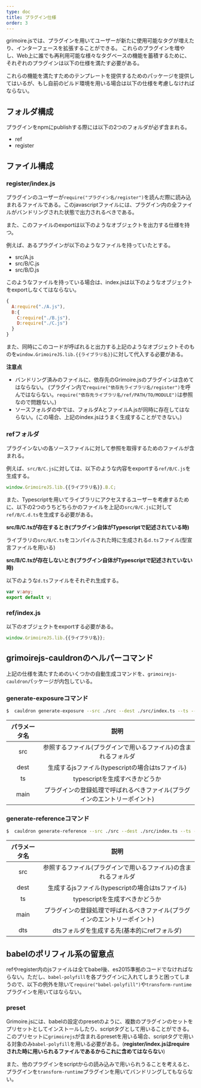 ```yaml
---
type: doc
title: プラグイン仕様
order: 3
---
```


grimoire.jsでは、プラグインを用いてユーザーが新たに使用可能なタグが増えたり、インターフェースを拡張することができる。
これらのプラグインを増やし、Web上に誰でも再利用可能な様々なタグベースの機能を蓄積するために、それぞれのプラグインは以下の仕様を満たす必要がある。

これらの機能を満たすためのテンプレートを提供するためのパッケージを提供してはいるが、もし自前のビルド環境を用いる場合は以下の仕様を考慮しなければならない。

## フォルダ構成

プラグインをnpmにpublishする際には以下の2つのフォルダが必ず含まれる。

* ref
* register

## ファイル構成

### register/index.js

プラグインのユーザーが`require("プラグイン名/register")`を読んだ際に読み込まれるファイルである。このjavascriptファイルには、プラグイン内の全ファイルがバンドリングされた状態で出力されるべきである。

また、このファイルのexportは以下のようなオブジェクトを出力する仕様を持つ。

例えば、あるプラグインが以下のようなファイルを持っていたとする。

* src/A.js
* src/B/C.js
* src/B/D.js

このようなファイルを持っている場合は、index.jsは以下のようなオブジェクトをexportしなくてはならない。

```javascript
{
  A:require("./A.js"),
  B:{
    C:require("./B.js"),
    D:require("./C.js")
  }
}
```

また、同時にこのコードが呼ばれると出力する上記のようなオブジェクトそのものを`window.GrimoireJS.lib.{{ライブラリ名}}`に対して代入する必要がある。

**注意点**

* バンドリング済みのファイルに、依存先のGrimoire.jsのプラグインは含めてはならない。
(プラグイン内で`require("依存先ライブラリ名/register")`を呼んではならない。`require("依存先ライブラリ名/ref/PATH/TO/MODULE")`は参照なので問題ない。)
* ソースフォルダの中では、フォルダAとファイルA.jsが同時に存在してはならない。(この場合、上記のindex.jsはうまく生成することができない。)

### refフォルダ

プラグインないの各ソースファイルに対して参照を取得するためのファイルが含まれる。

例えば、`src/B/C.js`に対しては、以下のような内容をexportする`ref/B/C.js`を生成する。

```javascript
window.GrimoireJS.lib.{{ライブラリ名}}.B.C;
```

また、Typescriptを用いてライブラリにアクセスするユーザーを考慮するために、以下の2つのうちどちらかのファイルを上記の`src/B/C.js`に対して`ref/B/C.d.ts`を生成する必要がある。

**src/B/C.tsが存在するとき(プラグイン自体がTypescriptで記述されている時)**

ライブラリの`src/B/C.ts`をコンパイルされた時に生成される`d.ts`ファイル(型宣言ファイルを用いる)

**src/B/C.tsが存在しないとき(プラグイン自体がTypescriptで記述されていない時)**

以下のような`d.ts`ファイルをそれぞれ生成する。

```typescript
var v:any;
export default v;
```

### ref/index.js

以下のオブジェクトをexportする必要がある。

```javascript
window.GrimoireJS.lib.{{ライブラリ名}};
```

## grimoirejs-cauldronのヘルパーコマンド

上記の仕様を満たすためのいくつかの自動生成コマンドを、`grimoirejs-cauldron`パッケージが内包している。

### generate-exposureコマンド

```bash
$  cauldron generate-exposure --src ./src --dest ./src/index.ts --ts --main ./src/main.ts
```

|パラメータ名|説明|
|:-:|:-:|
|src|参照するファイル(プラグインで用いるファイル)の含まれるフォルダ|
|dest|生成するjsファイル(typescriptの場合はtsファイル)|
|ts|typescriptを生成すべきかどうか|
|main|プラグインの登録処理で呼ばれるべきファイル(プラグインのエントリーポイント)|

### generate-referenceコマンド

```bash
$  cauldron generate-reference --src ./src --dest ./src/index.ts --ts --main ./src/main.ts --dts ./ref
```

|パラメータ名|説明|
|:-:|:-:|
|src|参照するファイル(プラグインで用いるファイル)の含まれるフォルダ|
|dest|生成するjsファイル(typescriptの場合はtsファイル)|
|ts|typescriptを生成すべきかどうか|
|main|プラグインの登録処理で呼ばれるべきファイル(プラグインのエントリーポイント)|
|dts|dtsフォルダを生成する先(基本的にrefフォルダ)|

## babelのポリフィル系の留意点

refやregister内のjsファイルは全てbabel後、es2015準拠のコードでなければならない。ただし、`babel-polyfill`を各プラグインに入れてしまうと困ってしまうので、以下の例外を除いて`require("babel-polyfill")`や`transform-runtime`プラグインを用いてはならない。

### preset

Grimoire.jsには、babelの設定のpresetのように、複数のプラグインのセットをプリセットとしてインストールしたり、scriptタグとして用いることができる。
このプリセットに`grimoirejs`が含まれるpresetを用いる場合、scriptタグで用いる対象のみ`babel-polyfill`を用いる必要がある。(**register/index.jsはrequireされた時に用いられるファイルであるからこれに含めてはならない**)

また、他のプラグインをscriptからの読み込みで用いられうることを考えると、プラグインを`transform-runtime`プラグインを用いてバンドリングしてもならない。
